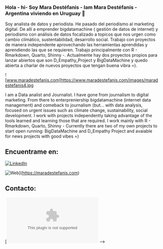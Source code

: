 ### Hola - hi- Soy Mara Destéfanis - Iam Mara Destéfanis - Argentina viviendo en Uruguay 👋

Soy analista de datos y periodista. He pasado del periodismo al marketing digital. De allí  a emprender bigdatamachine ( gestión de datos de internet) y periodismo con análisis de datos focalizado a topicos que nos urgen como cambio climático, sustentabilidad, desarrollo social. 
Trabajo con proyectos de manera independente aprovechando las herramientas aprendidas y aprendiendo las que se requieren. 
Trabajo principalmente con R - Rmarkdown, Quarto, Shinny -.   Actualmente hay dos proyectos propios para lanzar abiertos que son D_Empathy_Project y BigDataMachine y quedo abierta a charlar de nuevos proyectos que tengan buena vibra =). 

![www.maradestefanis.com]https://www.maradestefanis.com/images/maradestefanis4.jpg

I am a Data analist and Journalist. I have gone from journalism to digital marketing. From there to enterpreniership bigdatamachine (internet data management) and comeback to journalism (but... with data analysis, focused on urgent issues such as climate change, sustainability, social development. 
I work with projects independently taking advantage of the tools learned and learning those that are required.
I work mainly with R - Rmarkdown, Quarto, Shinny - Currently there are two of my own projects to start open running: BigDataMachine and D_Empathy Project and avaiable for news projects with good vibes =) 

## Encuentrame en:

[![LinkedIn](https://img.shields.io/badge/LinkedIn-Brais_Moure-0077B5?style=for-the-badge&logo=linkedin&logoColor=white&labelColor=101010)](https://www.linkedin.com/in/marades)

![Web](https://img.shields.io/badge/Web-maradestefanis.com-14a1f0?style=for-the-badge&logo=dev.to&logoColor=white&labelColor=101010)](https://maradestefanis.com)

## Contacto: 
[![Email](mailto:maragdestefanis@gmail.com)
-->
